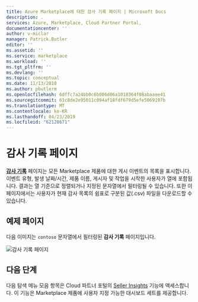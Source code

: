 ```yaml
---
title: Azure Marketplace에 대한 감사 기록 페이지 | Microsoft Docs
description: .
services: Azure, Marketplace, Cloud Partner Portal,
documentationcenter: ''
author: v-miclar
manager: Patrick.Butler
editor: ''
ms.assetid: ''
ms.service: marketplace
ms.workload: ''
ms.tgt_pltfrm: ''
ms.devlang: ''
ms.topic: conceptual
ms.date: 11/13/2018
ms.author: pbutlerm
ms.openlocfilehash: 6dffc7a24bb0c6b006d06a1018364f08abaaee41
ms.sourcegitcommit: 61c8de2e95011c094af18fdf679d5efe5069197b
ms.translationtype: MT
ms.contentlocale: ko-KR
ms.lasthandoff: 04/23/2019
ms.locfileid: "62128671"
---
```

# <a name="audit-history-page"></a>감사 기록 페이지

[**감사 기록**](https://cloudpartner.azure.com/#history) 페이지는 모든 Marketplace 제품에 대한 게시 이벤트의 목록을 표시합니다.  이벤트 유형, 발생 날짜/시간, 제품 이름, 게시자 및 작업을 시작한 사용자가 열에 포함됩니다.  결과는 열 기준으로 정렬되거나 지정된 문자열에서 필터링될 수 있습니다.  또한 이 페이지에서는 사용자가 현재 감사 목록의 쉼표로 구분된 값(.csv) 파일을 다운로드할 수 있습니다.


## <a name="example-page"></a>예제 페이지

다음 이미지는 `contoso` 문자열에서 필터링된 **감사 기록** 페이지입니다.

![감사 기록 페이지](./media/audit-history-page1.png)


## <a name="next-steps"></a>다음 단계

다음 탐색 메뉴 모음 항목은 Cloud 파트너 포털의 [Seller Insights](./cpp-insights-page.md) 기능에 액세스합니다. 이 기능은 Marketplace 제품에 사용자 지정 가능한 대시보드 세트를 제공합니다.
